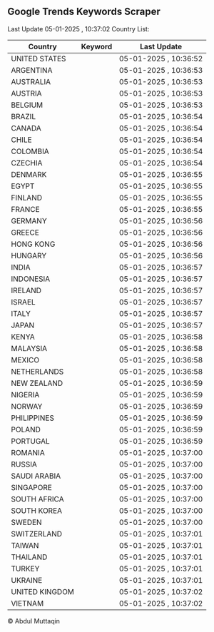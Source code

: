
## Google Trends Keywords Scraper

Last Update 05-01-2025 , 10:37:02
Country List:

| Country | Keyword | Last Update |
| --- | --- | --- |
| UNITED STATES |  | 05-01-2025 , 10:36:52 |
| ARGENTINA |  | 05-01-2025 , 10:36:53 |
| AUSTRALIA |  | 05-01-2025 , 10:36:53 |
| AUSTRIA |  | 05-01-2025 , 10:36:53 |
| BELGIUM |  | 05-01-2025 , 10:36:53 |
| BRAZIL |  | 05-01-2025 , 10:36:54 |
| CANADA |  | 05-01-2025 , 10:36:54 |
| CHILE |  | 05-01-2025 , 10:36:54 |
| COLOMBIA |  | 05-01-2025 , 10:36:54 |
| CZECHIA |  | 05-01-2025 , 10:36:54 |
| DENMARK |  | 05-01-2025 , 10:36:55 |
| EGYPT |  | 05-01-2025 , 10:36:55 |
| FINLAND |  | 05-01-2025 , 10:36:55 |
| FRANCE |  | 05-01-2025 , 10:36:55 |
| GERMANY |  | 05-01-2025 , 10:36:56 |
| GREECE |  | 05-01-2025 , 10:36:56 |
| HONG KONG |  | 05-01-2025 , 10:36:56 |
| HUNGARY |  | 05-01-2025 , 10:36:56 |
| INDIA |  | 05-01-2025 , 10:36:57 |
| INDONESIA |  | 05-01-2025 , 10:36:57 |
| IRELAND |  | 05-01-2025 , 10:36:57 |
| ISRAEL |  | 05-01-2025 , 10:36:57 |
| ITALY |  | 05-01-2025 , 10:36:57 |
| JAPAN |  | 05-01-2025 , 10:36:57 |
| KENYA |  | 05-01-2025 , 10:36:58 |
| MALAYSIA |  | 05-01-2025 , 10:36:58 |
| MEXICO |  | 05-01-2025 , 10:36:58 |
| NETHERLANDS |  | 05-01-2025 , 10:36:58 |
| NEW ZEALAND |  | 05-01-2025 , 10:36:59 |
| NIGERIA |  | 05-01-2025 , 10:36:59 |
| NORWAY |  | 05-01-2025 , 10:36:59 |
| PHILIPPINES |  | 05-01-2025 , 10:36:59 |
| POLAND |  | 05-01-2025 , 10:36:59 |
| PORTUGAL |  | 05-01-2025 , 10:36:59 |
| ROMANIA |  | 05-01-2025 , 10:37:00 |
| RUSSIA |  | 05-01-2025 , 10:37:00 |
| SAUDI ARABIA |  | 05-01-2025 , 10:37:00 |
| SINGAPORE |  | 05-01-2025 , 10:37:00 |
| SOUTH AFRICA |  | 05-01-2025 , 10:37:00 |
| SOUTH KOREA |  | 05-01-2025 , 10:37:00 |
| SWEDEN |  | 05-01-2025 , 10:37:00 |
| SWITZERLAND |  | 05-01-2025 , 10:37:01 |
| TAIWAN |  | 05-01-2025 , 10:37:01 |
| THAILAND |  | 05-01-2025 , 10:37:01 |
| TURKEY |  | 05-01-2025 , 10:37:01 |
| UKRAINE |  | 05-01-2025 , 10:37:01 |
| UNITED KINGDOM |  | 05-01-2025 , 10:37:02 |
| VIETNAM |  | 05-01-2025 , 10:37:02 |

© Abdul Muttaqin
